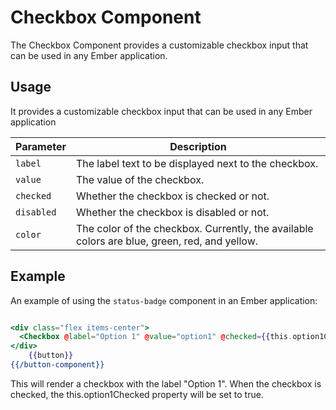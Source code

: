 # Checkbox Component

The Checkbox Component provides a customizable checkbox input that can be used in any Ember application.

## Usage

It provides a customizable checkbox input that can be used in any Ember application

| Parameter | Description                                                                                  |
|-----------|----------------------------------------------------------------------------------------------|
| `label`     | The label text to be displayed next to the checkbox.                                         |
| `value`     | The value of the checkbox.                                                                   |
| `checked`   | Whether the checkbox is checked or not.                                                      |
| `disabled`  | Whether the checkbox is disabled or not.                                                     |
| `color`     | The color of the checkbox. Currently, the available colors are blue, green, red, and yellow. |


## Example

An example of using the `status-badge` component in an Ember application:

```hbs

<div class="flex items-center">
  <Checkbox @label="Option 1" @value="option1" @checked={{this.option1Checked}} />
</div>
    {{button}}
{{/button-component}}

```

This will render a checkbox with the label "Option 1". When the checkbox is checked, the this.option1Checked property will be set to true.

